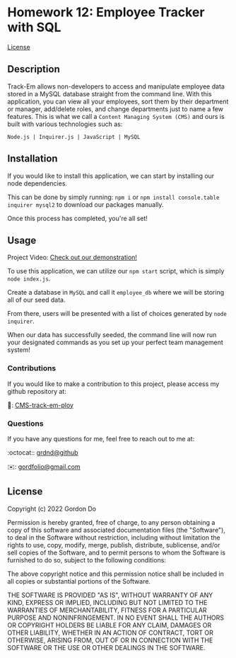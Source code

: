 # Homework 12: Employee Tracker with SQL

[License](https://img.shields.io/badge/License-MIT-blue.svg)

## Description

Track-Em allows non-developers to access and manipulate employee data stored in a MySQL database straight from the command line. With this application, you can view all your employees, sort them by their department or manager, add/delete roles, and change departments just to name a few features. This is what we call a `Content Managing System (CMS)` and ours is built with various technologies such as:

`Node.js | Inquirer.js | JavaScript | MySQL`

## Installation

If you would like to install this application, we can start by installing our node dependencies.

This can be done by simply running: `npm i` or `npm install console.table inquirer mysql2` to download our packages manually.

Once this process has completed, you're all set!

## Usage

Project Video: [Check out our demonstration!](https://youtu.be/a5vJSLKpMo0)

To use this application, we can utilize our `npm start` script, which is simply `node index.js`.

Create a database in `MySQL` and call it `employee_db` where we will be storing all of our seed data.

From there, users will be presented with a list of choices generated by `node inquirer`.

When our data has successfully seeded, the command line will now run your designated commands as you set up your perfect team management system!

### Contributions

If you would like to make a contribution to this project, please access my github repository at:

:open_file_folder:: [CMS-track-em-ploy](github.com/grdnd/CMS-track-em-ploy)

### Questions

If you have any questions for me, feel free to reach out to me at:

:octocat:: [grdnd@github](github.com/grdnd)

:envelope:: [gordfolio@gmail.com](mailto:gordfolio@gmail.com)

## License

Copyright (c) 2022 Gordon Do

Permission is hereby granted, free of charge, to any person obtaining a copy of this software and associated documentation files (the "Software"), to deal in the Software without restriction, including without limitation the rights to use, copy, modify, merge, publish, distribute, sublicense, and/or sell copies of the Software, and to permit persons to whom the Software is furnished to do so, subject to the following conditions:

The above copyright notice and this permission notice shall be included in all copies or substantial portions of the Software.

THE SOFTWARE IS PROVIDED "AS IS", WITHOUT WARRANTY OF ANY KIND, EXPRESS OR IMPLIED, INCLUDING BUT NOT LIMITED TO THE WARRANTIES OF MERCHANTABILITY, FITNESS FOR A PARTICULAR PURPOSE AND NONINFRINGEMENT. IN NO EVENT SHALL THE AUTHORS OR COPYRIGHT HOLDERS BE LIABLE FOR ANY CLAIM, DAMAGES OR OTHER LIABILITY, WHETHER IN AN ACTION OF CONTRACT, TORT OR OTHERWISE, ARISING FROM, OUT OF OR IN CONNECTION WITH THE SOFTWARE OR THE USE OR OTHER DEALINGS IN THE SOFTWARE.
